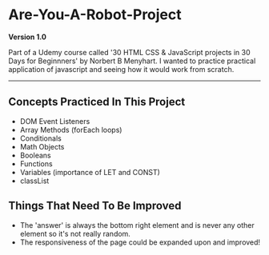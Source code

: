 # Are-You-A-Robot-Project

**Version 1.0**


Part of a Udemy course called '30 HTML CSS & JavaScript projects in 30 Days for Beginnners' by Norbert B Menyhart. I wanted to practice practical application of javascript
and seeing how it would work from scratch.

---
## Concepts Practiced In This Project
- DOM Event Listeners
- Array Methods (forEach loops)
- Conditionals
- Math Objects
- Booleans
- Functions
- Variables (importance of LET and CONST)
- classList

## Things That Need To Be Improved

- The 'answer' is always the bottom right element and is never any other element so it's not really random.
- The responsiveness of the page could be expanded upon and improved!